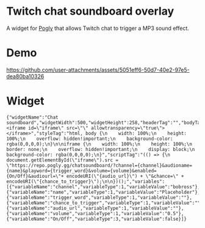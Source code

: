# Twitch chat soundboard overlay

A widget for [Pogly](https://github.com/PoglyApp/pogly-standalone) that allows Twitch chat to trigger a MP3 sound effect.

# Demo
https://github.com/user-attachments/assets/5051eff6-50d7-40e2-97e5-dea80ba10326

# Widget
```
{"widgetName":"Chat soundboard","widgetWidth":500,"widgetHeight":258,"headerTag":"","bodyTag":"<iframe id=\"iframe\" src=\"\" allowtransparency=\"true\"></iframe>","styleTag":"html, body {\n    width: 100%;\n    height: 100%;\n    overflow: hidden!important;\n    background-color: rgba(0,0,0,0);\n}\n\niframe {\n    width: 100%;\n    height: 100%;\n    border: none;\n    overflow: hidden!important;\n    display: block;\n    background-color: rgba(0,0,0,0);\n}","scriptTag":"(() => {\n  document.getElementById(\"iframe\").src = \"https://repo.pogly.gg/chatsoundboard/?channel={channel}&audioname={name}&playword={trigger_word}&volume={volume}&enabled={On/Off}&audiourl=\"+ encodeURI(\"{audio_url}\") + \"&chance=\" + encodeURI(\"{chance_to_trigger}\");\n\n})();","variables":[{"variableName":"channel","variableType":1,"variableValue":"bobross"},{"variableName":"name","variableType":1,"variableValue":"Placeholder"},{"variableName":"trigger_word","variableType":1,"variableValue":""},{"variableName":"chance_to_trigger","variableType":1,"variableValue":""},{"variableName":"audio_url","variableType":1,"variableValue":""},{"variableName":"volume","variableType":1,"variableValue":"0.5"},{"variableName":"On/Off","variableType":3,"variableValue":false}]}
```
